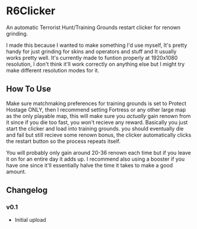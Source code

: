 # R6Clicker
An automatic Terrorist Hunt/Training Grounds restart clicker for renown grinding.

I made this because I wanted to make something I'd use myself, It's pretty handy for just grinding for skins and operators and stuff and It usually works pretty well.
It's currently made to funtion properly at 1920x1080 resolution, I don't think it'll work correctly on anything else but I might try make different resolution modes for it.

## How To Use
Make sure matchmaking preferences for training grounds is set to Protect Hostage ONLY, then I recommend setting Fortress or any other large map as the only playable map, this will make sure you _actually_ gain renown from it since if you die too fast, you won't recieve any reward. Basically you just start the clicker and load into training grounds. you should eventually die and fail but still recieve some renown bonus, the clicker automatically clicks the restart button so the process repeats itself.

You will probably only gain around 20-36 renown each time but if you leave it on for an entire day it adds up. I recommend also using a booster if you have one since it'll essentially halve the time it takes to make a good amount.

## Changelog
### v0.1
- Initial upload
